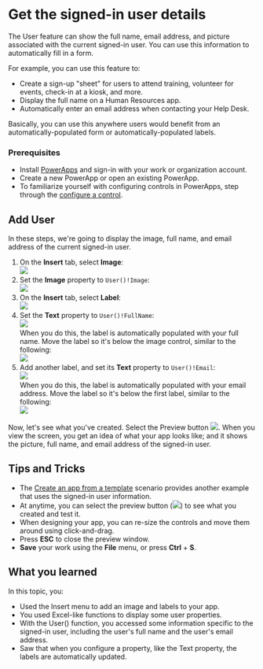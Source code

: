 <properties
	pageTitle="Show the current user details or information in PowerApps | Microsoft PowerApps"
	description="Insert the User function to display the name and email address of the signed-in user in PowerApps"
	services=""
	suite="powerapps"
	documentationCenter=""
	authors="MandiOhlinger"
	manager="dwrede"
	editor=""/>

<tags
   ms.service="powerapps"
   ms.devlang="na"
   ms.topic="article"
   ms.tgt_pltfrm="na"
   ms.workload="na"
   ms.date="11/24/2015"
   ms.author="mandia"/>

# Get the signed-in user details
The User feature can show the full name, email address, and picture associated with the current signed-in user. You can use this information to automatically fill in a form.

For example, you can use this feature to:

- Create a sign-up "sheet" for users to attend training, volunteer for events, check-in at a kiosk, and more.
- Display the full name on a Human Resources app.
- Automatically enter an email address when contacting your Help Desk.

Basically, you can use this anywhere users would benefit from an automatically-populated form or automatically-populated labels.


### Prerequisites

- Install [PowerApps](http://aka.ms/powerappsinstall) and sign-in with your work or organization account.
- Create a new PowerApp or open an existing PowerApp.
- To familiarize yourself with configuring controls in PowerApps, step through the [configure a control](get-started-test-drive.md#configure-a-control).


## Add User
In these steps, we're going to display the image, full name, and email address of the current signed-in user.

1.	On the **Insert** tab, select **Image**:  
![][2]
2. Set the **Image** property to ```User()!Image```:  
![][3]
3. On the **Insert** tab, select **Label**:  
![][4]
4.	Set the **Text** property to ```User()!FullName```:  
![][6]  
When you do this, the label is automatically populated with your full name. Move the label so it's below the image control, similar to the following:  
![][5]
5. Add another label, and set its **Text** property to ```User()!Email```:  
![][8]  
When you do this, the label is automatically populated with your email address. Move the label so it's below the first label, similar to the following:  
![][7]

Now, let's see what you've created. Select the Preview button ![][9]. When you view the screen, you get an idea of what your app looks like; and it shows the picture, full name, and email address of the signed-in user.

## Tips and Tricks
- The [Create an app from a template](get-started-test-drive.md) scenario provides another example that uses the signed-in user information.
- At anytime, you can select the preview button (![][9]) to see what you created and test it.
- When designing your app, you can re-size the controls and move them around using click-and-drag.
- Press **ESC** to close the preview window.
- **Save** your work using the **File** menu, or press **Ctrl** + **S**.

## What you learned

In this topic, you:

- Used the Insert menu to add an image and labels to your app.
- You used Excel-like functions to display some user properties.
- With the User() function, you accessed some information specific to the signed-in user, including the user's full name and the user's email address.
- Saw that when you configure a property, like the Text property, the labels are automatically updated.


[2]: ./media/show-current-user/insertimage.png
[3]: ./media/show-current-user/imageproperty.png
[4]: ./media/show-current-user/insertlabel.png
[5]: ./media/show-current-user/label.png
[6]: ./media/show-current-user/textproperty.png
[7]: ./media/show-current-user/secondlabel.png
[8]: ./media/show-current-user/email.png
[9]: ./media/show-current-user/preview.png
